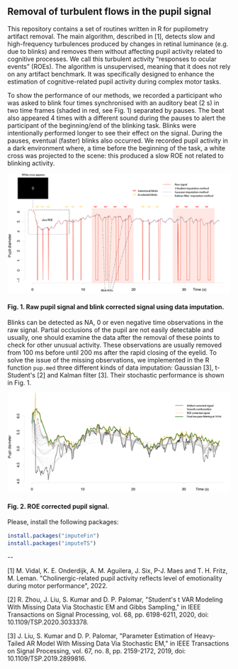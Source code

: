 ## Removal of turbulent flows in the pupil signal

This repository contains a set of routines written in R for pupilometry artifact removal. The main algorithm, described in [1], detects slow and high-frequency turbulences produced by changes in retinal luminance (e.g. due to blinks) and removes them without affecting pupil activity related to cognitive processes. We call this turbulent activity “responses to ocular events” (ROEs). The algorithm is unsupervised, meaning that it does not rely on any artifact benchmark. It was specifically designed to enhance the estimation of cognitive-related pupil activity during complex motor tasks.

To show the performance of our methods, we recorded a participant who was asked to blink four times synchronised with an auditory beat (2 s) in two time frames (shaded in red, see Fig. 1) separated by pauses. The beat also appeared 4 times with a different sound during the pauses to alert the participant of the beginning/end of the blinking task. Blinks were intentionally performed longer to see their effect on the signal. During the pauses, eventual (faster) blinks also occurred.  We recorded pupil activity in a dark environment where, a time before the beginning of the task, a white cross was projected to the scene: this produced a slow ROE not related to blinking activity. 


![Fig. 1](https://github.com/m-vidal/pupil-turbulence-removal/blob/main/plots/plot1.jpg)
#### Fig. 1. Raw pupil signal and blink corrected signal using data imputation.

Blinks can be detected as NA, 0 or even negative time observations in the raw signal. Partial occlusions of the pupil are not easily detectable and usually, one should examine the data after the removal of these points to check for other unusual activity. These observations are usually removed from 100 ms before until 200 ms after the rapid closing of the eyelid. To solve the issue of the missing observations, we implemented in the R function `pup.med` three different kinds of data imputation: Gaussian [3], t-Student's [2] and Kalman filter [3]. Their stochastic performance is shown in Fig. 1. 

![Fig. 1](https://github.com/m-vidal/pupil-turbulence-removal/blob/main/plots/plot2b.jpg)
#### Fig. 2. ROE corrected pupil signal.
Please, install  the following packages:

```R
install.packages("imputeFin")
install.packages("imputeTS")
```
--

[1] M. Vidal, K. E. Onderdijk, A. M. Aguilera, J. Six, P-J. Maes and T. H. Fritz, M. Leman. "Cholinergic-related pupil activity reflects level of emotionality during motor performance", 2022.

[2] R. Zhou, J. Liu, S. Kumar and D. P. Palomar, "Student's  t  VAR Modeling With Missing Data Via Stochastic EM and Gibbs Sampling," in IEEE Transactions on Signal Processing, vol. 68, pp. 6198-6211, 2020, doi: 10.1109/TSP.2020.3033378.

[3] J. Liu, S. Kumar and D. P. Palomar, "Parameter Estimation of Heavy-Tailed AR Model With Missing Data Via Stochastic EM," in IEEE Transactions on Signal Processing, vol. 67, no. 8, pp. 2159-2172, 2019, doi: 10.1109/TSP.2019.2899816.

